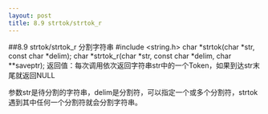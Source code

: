 ```yaml
---
layout: post
title: 8.9 strtok/strtok_r
---
```


##8.9 strtok/strtok_r
分割字符串
	#include <string.h>
	char *strtok(char *str, const char *delim);
	char *strtok_r(char *str, const char *delim, char **saveptr);
	返回值：每次调用依次返回字符串str中的一个Token，如果到达str末尾就返回NULL

参数str是待分割的字符串，delim是分割符，可以指定一个或多个分割符，strtok遇到其中任何一个分割符就会分割字符串。
